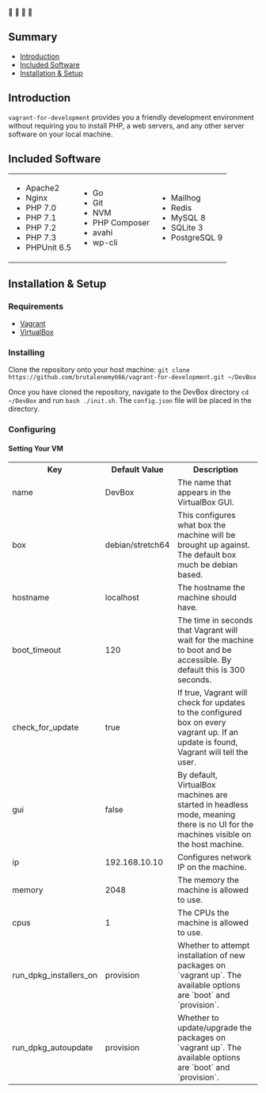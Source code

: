 
:construction: :construction: :construction: :construction:

## Summary

- [Introduction](#introduction)
- [Included Software](#included-software)
- [Installation & Setup](#installation-and-setup)

<a name="introduction"></a>
## Introduction

`vagrant-for-development` provides you a friendly development environment without requiring you to install PHP, a web servers, and any other server software on your local machine.

<a name="included-software"></a>
## Included Software

<table>
    <tr>
        <td>
            <ul>
                <li>Apache2</li>
                <li>Nginx</li>
                <li>PHP 7.0</li>
                <li>PHP 7.1</li>
                <li>PHP 7.2</li>
                <li>PHP 7.3</li>
                <li>PHPUnit 6.5</li>
            </ul>
        </td>
        <td>
            <ul>
                <li>Go</li>
                <li>Git</li>
                <li>NVM</li>
                <li>PHP Composer</li>
                <li>avahi</li>
                <li>wp-cli</li>
            </ul>
        </td>
        <td>
            <ul>
                <li>Mailhog</li>
                <li>Redis</li>
                <li>MySQL 8</li>
                <li>SQLite 3</li>
                <li>PostgreSQL 9</li>
            </ul>
        </td>
    </tr>
</table>

<a name="installation-and-setup"></a>
## Installation & Setup

### Requirements

* [Vagrant](https://www.vagrantup.com/downloads.html)
* [VirtualBox](https://www.virtualbox.org/wiki/Downloads)

### Installing

Clone the repository onto your host machine:
`git clone https://github.com/brutalenemy666/vagrant-for-development.git ~/DevBox`

Once you have cloned the repository, navigate to the DevBox directory `cd ~/DevBox` and run `bash ./init.sh`. The `config.json` file will be placed in the directory.

### Configuring

#### Setting Your VM

<table>
    <tr>
        <th>Key</th>
        <th>Default Value</th>
        <th>Description</th>
    </tr>
    <tr>
        <td>name</td>
        <td>DevBox</td>
        <td>The name that appears in the VirtualBox GUI.</td>
    </tr>
    <tr>
        <td>box</td>
        <td>debian/stretch64</td>
        <td>This configures what box the machine will be brought up against. The default box much be debian based.</td>
    </tr>
    <tr>
        <td>hostname</td>
        <td>localhost</td>
        <td>The hostname the machine should have.</td>
    </tr>
    <tr>
        <td>boot_timeout</td>
        <td>120</td>
        <td>The time in seconds that Vagrant will wait for the machine to boot and be accessible. By default this is 300 seconds.</td>
    </tr>
    <tr>
        <td>check_for_update</td>
        <td>true</td>
        <td>If true, Vagrant will check for updates to the configured box on every vagrant up. If an update is found, Vagrant will tell the user.</td>
    </tr>
    <tr>
        <td>gui</td>
        <td>false</td>
        <td>By default, VirtualBox machines are started in headless mode, meaning there is no UI for the machines visible on the host machine.</td>
    </tr>
    <tr>
        <td>ip</td>
        <td>192.168.10.10</td>
        <td>Configures network IP on the machine.</td>
    </tr>
    <tr>
        <td>memory</td>
        <td>2048</td>
        <td>The memory the machine is allowed to use.</td>
    </tr>
    <tr>
        <td>cpus</td>
        <td>1</td>
        <td>The CPUs the machine is allowed to use.</td>
    </tr>
    <tr>
        <td>run_dpkg_installers_on</td>
        <td>provision</td>
        <td>Whether to attempt installation of new packages on `vagrant up`. The available options are `boot` and `provision`.</td>
    </tr>
    <tr>
        <td>run_dpkg_autoupdate</td>
        <td>provision</td>
        <td>Whether to update/upgrade the packages on `vagrant up`. The available options are `boot` and `provision`.</td>
    </tr>
</table>
